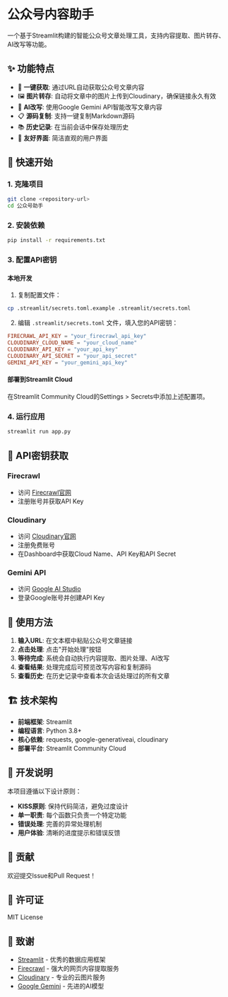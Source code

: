 # 公众号内容助手

一个基于Streamlit构建的智能公众号文章处理工具，支持内容提取、图片转存、AI改写等功能。

## ✨ 功能特点

- 🔗 **一键获取**: 通过URL自动获取公众号文章内容
- 🖼️ **图片转存**: 自动将文章中的图片上传到Cloudinary，确保链接永久有效
- 🤖 **AI改写**: 使用Google Gemini API智能改写文章内容
- 📋 **源码复制**: 支持一键复制Markdown源码
- 📚 **历史记录**: 在当前会话中保存处理历史
- 🎨 **友好界面**: 简洁直观的用户界面

## 🚀 快速开始

### 1. 克隆项目
```bash
git clone <repository-url>
cd 公众号助手
```

### 2. 安装依赖
```bash
pip install -r requirements.txt
```

### 3. 配置API密钥

#### 本地开发
1. 复制配置文件：
```bash
cp .streamlit/secrets.toml.example .streamlit/secrets.toml
```

2. 编辑 `.streamlit/secrets.toml` 文件，填入您的API密钥：
```toml
FIRECRAWL_API_KEY = "your_firecrawl_api_key"
CLOUDINARY_CLOUD_NAME = "your_cloud_name"
CLOUDINARY_API_KEY = "your_api_key"
CLOUDINARY_API_SECRET = "your_api_secret"
GEMINI_API_KEY = "your_gemini_api_key"
```

#### 部署到Streamlit Cloud
在Streamlit Community Cloud的Settings > Secrets中添加上述配置项。

### 4. 运行应用
```bash
streamlit run app.py
```

## 🔧 API密钥获取

### Firecrawl
- 访问 [Firecrawl官网](https://www.firecrawl.dev/)
- 注册账号并获取API Key

### Cloudinary
- 访问 [Cloudinary官网](https://cloudinary.com/)
- 注册免费账号
- 在Dashboard中获取Cloud Name、API Key和API Secret

### Gemini API
- 访问 [Google AI Studio](https://makersuite.google.com/app/apikey)
- 登录Google账号并创建API Key

## 📖 使用方法

1. **输入URL**: 在文本框中粘贴公众号文章链接
2. **点击处理**: 点击"开始处理"按钮
3. **等待完成**: 系统会自动执行内容提取、图片处理、AI改写
4. **查看结果**: 处理完成后可预览改写内容和复制源码
5. **查看历史**: 在历史记录中查看本次会话处理过的所有文章

## 🏗️ 技术架构

- **前端框架**: Streamlit
- **编程语言**: Python 3.8+
- **核心依赖**: requests, google-generativeai, cloudinary
- **部署平台**: Streamlit Community Cloud

## 📝 开发说明

本项目遵循以下设计原则：
- **KISS原则**: 保持代码简洁，避免过度设计
- **单一职责**: 每个函数只负责一个特定功能
- **错误处理**: 完善的异常处理机制
- **用户体验**: 清晰的进度提示和错误反馈

## 🤝 贡献

欢迎提交Issue和Pull Request！

## 📄 许可证

MIT License

## 🙏 致谢

- [Streamlit](https://streamlit.io/) - 优秀的数据应用框架
- [Firecrawl](https://www.firecrawl.dev/) - 强大的网页内容提取服务
- [Cloudinary](https://cloudinary.com/) - 专业的云图片服务
- [Google Gemini](https://ai.google.dev/) - 先进的AI模型